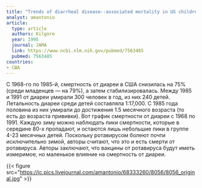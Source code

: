 ```yaml
---
title: "Trends of diarrheal disease--associated mortality in US children, 1968 through 1991"
analyst: amantonio
article:
  type: article
  authors: Kilgore
  year: 1995
  journal: JAMA
  link: https://www.ncbi.nlm.nih.gov/pubmed/7563485
  pubmed: 7563485
countries:
- США
---
```


С 1968-го по 1985-й, смертность от диареи в США снизилась на 75% (среди младенцев — на 79%), а затем стабилизировалась. Между 1985 и 1991 от диареи умирали 300 человек в год, из них 240 детей. Летальность диареи среди детей составляла 1:17,000. С 1985 года половина из них умирали до достижения 1.5 месячного возраста (то есть до возраста прививки).
Вот график смертности от диареи с 1968 по 1991.
Каждую зиму можно наблюдать пики смертности, которые в середине 80-х пропадают, и остаются лишь небольшие пики в группе 4-23 месячных детей. Поскольку ротавирусом болеют почти исключительно зимой, авторы считают, что это и есть смерти от ротавируса.
Авторы заключают, что вакцины от ротавируса будут иметь измеримое, но маленькое влияние на смертность от диареи.

{{< figure src="https://ic.pics.livejournal.com/amantonio/68333260/8056/8056_original.jpg" >}}
